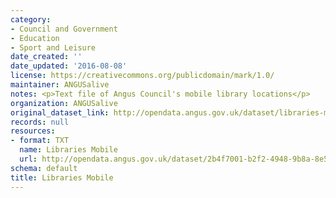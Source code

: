 ```yaml
---
category:
- Council and Government
- Education
- Sport and Leisure
date_created: ''
date_updated: '2016-08-08'
license: https://creativecommons.org/publicdomain/mark/1.0/
maintainer: ANGUSalive
notes: <p>Text file of Angus Council's mobile library locations</p>
organization: ANGUSalive
original_dataset_link: http://opendata.angus.gov.uk/dataset/libraries-mobile
records: null
resources:
- format: TXT
  name: Libraries Mobile
  url: http://opendata.angus.gov.uk/dataset/2b4f7001-b2f2-4948-9b8a-8e5ec4572579/resource/f0297fd0-df28-4c71-bd0e-91c435ad10bb/download/mobilelibraries.txt
schema: default
title: Libraries Mobile
---
```

